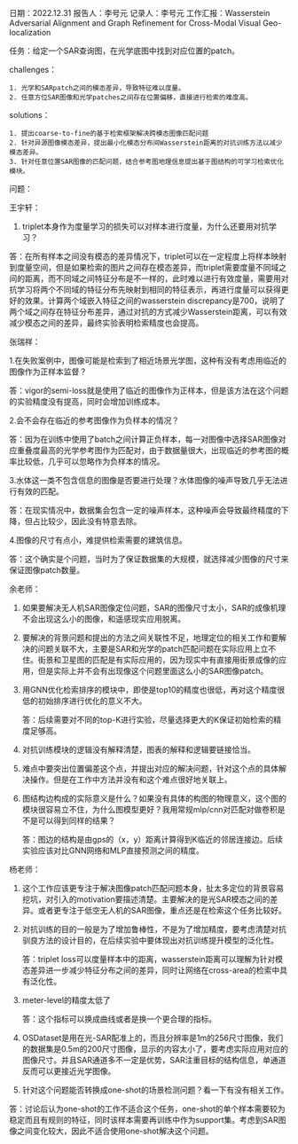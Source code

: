 日期：2022.12.31
报告人：李号元
记录人：李号元
工作汇报：Wasserstein Adversarial Alignment and Graph Refinement for Cross-Modal Visual Geo-localization



任务：给定一个SAR查询图，在光学底图中找到对应位置的patch。

challenges：

	1. 光学和SARpatch之间的模态差异，导致特征难以度量。
	2. 任意方位SAR图像和光学patches之间存在位置偏移，直接进行检索的难度高。

solutions：

```
1. 提出coarse-to-fine的基于检索框架解决跨模态图像匹配问题
2. 针对异源图像模态差异，提出最小化模态分布间Wasserstein距离的对抗训练方法以减少模态差异。
3. 针对任意位置SAR图像的匹配问题，结合参考图地理信息提出基于图结构的可学习检索优化模块。
```





问题：

王宇轩：

1. triplet本身作为度量学习的损失可以对样本进行度量，为什么还要用对抗学习？

答：在所有样本之间没有模态的差异情况下，triplet可以在一定程度上将样本映射到度量空间，但是如果检索的图片之间存在模态差异，而triplet需要度量不同域之间的距离，而不同域之间特征分布是不一样的，此时难以进行有效度量，需要用对抗学习将两个不同域的特征分布先映射到相同的特征表示，再进行度量可以获得更好的效果。计算两个域嵌入特征之间的wasserstein discrepancy是700，说明了两个域之间存在特征分布差异，通过对抗的方式减少Wasserstein距离，可以有效减少模态之间的差异，最终实验表明检索精度也会提高。





张瑞祥：

1.在失败案例中，图像可能是检索到了相近场景光学图，这种有没有考虑用临近的图像作为正样本监督？

答：vigor的semi-loss就是使用了临近的图像作为正样本，但是该方法在这个问题的实验精度没有提高，同时会增加训练成本。

2.会不会存在临近的参考图像作为负样本的情况？

答：因为在训练中使用了batch之间计算正负样本，每一对图像中选择SAR图像对应重叠度最高的光学参考图作为匹配对，由于数据量很大，出现临近的参考图的概率比较低，几乎可以忽略作为负样本的情况。

3.水体这一类不包含信息的图像是否要进行处理？水体图像的噪声导致几乎无法进行有效的匹配。

答：在现实情况中，数据集会包含一定的噪声样本，这种噪声会导致最终精度的下降，但占比较少，因此没有特意去除。

4.图像的尺寸有点小，难提供检索需要的建筑信息。

答：这个确实是个问题，当时为了保证数据集的大规模，就选择减少图像的尺寸来保证图像patch数量。



余老师：

1. 如果要解决无人机SAR图像定位问题，SAR的图像尺寸太小，SAR的成像机理不会出现这么小的图像，和遥感现实应用脱离。

2. 要解决的背景问题和提出的方法之间关联性不足，地理定位的相关工作和要解决的问题关联不大，主要是SAR和光学的patch匹配问题在实际应用上立不住。街景和卫星图的匹配是有实际应用的，因为现实中有直接用街景成像的应用，但是实际上并不会有出现像这个问题里面这么小的SAR图像patch。

3. 用GNN优化检索排序的模块中，即使是top10的精度也很低，再对这个精度很低的初始排序进行优化的意义不大。

   答：后续需要对不同的top-K进行实验，尽量选择更大的K保证初始检索的精度足够高。

4. 对抗训练模块的逻辑没有解释清楚，图表的解释和逻辑要链接恰当。

5. 难点中要突出位置偏差这个点，并提出对应的解决问题，针对这个点的具体解决操作。但是在工作中方法并没有和这个难点很好地关联上。

6. 图结构边构成的实际意义是什么？如果没有具体的构图的物理意义，这个图的模块很容易立不住，为什么图模型更好？我用常规mlp/cnn对匹配对做卷积是不是可以得到同样的结果？

   答：图边的结构是由gps的（x，y）距离计算得到K临近的邻居连接边。后续实验应该对比GNN网络和MLP直接预测之间的精度。



杨老师：

1. 这个工作应该更专注于解决图像patch匹配问题本身，扯太多定位的背景容易挖坑，对引入的motivation要描述清楚。主要解决的是光SAR模态之间的差异。或者更专注于低空无人机的SAR图像，重点还是在检索这个任务比较好。

2. 对抗训练的目的一般是为了增加鲁棒性，不是为了增加精度，要考虑清楚对抗驯良方法的设计目的，在后续实验中要体现出对抗训练提升模型的泛化性。

   答：triplet loss可以度量样本中的距离，wasserstein距离可以理解为针对模态差异进一步减少特征分布之间的差异，同时让网络在cross-area的检索中具有泛化性。

3. meter-level的精度太低了

   答：这个指标可以换成曲线或者是换一个更合理的指标。

4. OSDataset是用在光-SAR配准上的，而且分辨率是1m的256尺寸图像，我们的数据集是0.5m的200尺寸图像，显示的内容太小了，要考虑实际应用对应的图像尺寸。并且SAR通道多不一定是优势，SAR注重目标的结构信息，单通道反而可以更接近光学图像。

5. 针对这个问题能否转换成one-shot的场景检测问题？看一下有没有相关工作。

答：讨论后认为one-shot的工作不适合这个任务，one-shot的单个样本需要较为稳定而且有规则的特征，同时该样本需要再训练中作为support集。考虑到SAR图像之间变化较大，因此不适合使用one-shot解决这个问题。



